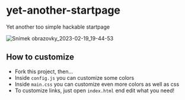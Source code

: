 # yet-another-startpage
Yet another too simple hackable startpage

![Snímek obrazovky_2023-02-19_19-44-53](https://user-images.githubusercontent.com/89579269/219968542-67bccebb-57a6-4493-a5d8-a961933ab2ea.png)

## How to customize
- Fork this project, then...
- Inside `config.js` you can customize some colors
- Inside `main.css` you can customize even more colors as well as css
- To customize links, just open `index.html` end edit what you need!
